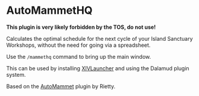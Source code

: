 # AutoMammetHQ
**This plugin is very likely forbidden by the TOS, do not use!**

Calculates the optimal schedule for the next cycle of your Island Sanctuary Workshops, without the need for going via a spreadsheet.

Use the `/mammethq` command to bring up the main window.

This can be used by installing [XIVLauncher](https://github.com/goatcorp/FFXIVQuickLauncher) and using the Dalamud plugin system.

Based on the [AutoMammet](https://github.com/Rietty/AutoMammet.git) plugin by Rietty.